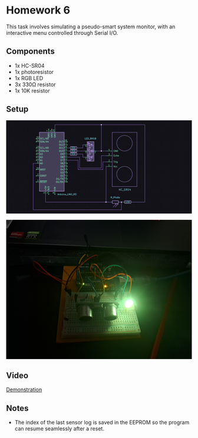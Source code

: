 # Homework 6

This task involves simulating a pseudo-smart system monitor, with an interactive menu controlled through Serial I/O.

## Components

* 1x HC-SR04
* 1x photoresistor
* 1x RGB LED
* 3x 330Ω resistor
* 1x 10K resistor

## Setup

![schematic of my setup](/Homework_06/schematic.png)

![picture of my setup](/Homework_06/setup.jpg)

## Video

[Demonstration](https://youtu.be/Ovu9Aj74ONk)

## Notes
* The index of the last sensor log is saved in the EEPROM so the program can resume seamlessly after a reset.